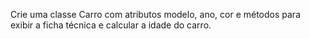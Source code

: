 Crie uma classe Carro com atributos modelo, ano, cor e métodos para exibir a ficha técnica e calcular a idade do carro.